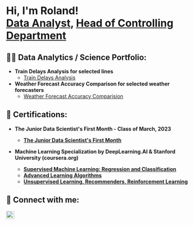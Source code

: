 <h1>Hi, I'm Roland! <br/><a href="https://github.com/dataroland">Data Analyst</a>, <a href="https://www.linkedin.com/in/roland-kiss-498b0860/">Head of Controlling Department</a></h1>

<h2>👨‍💻 Data Analytics / Science Portfolio:</h2>

- <b>Train Delays Analysis for selected lines</b>
  - [Train Delays Analysis](https://github.com/dataroland/Train_Delays_Analysis)
- <b>Weather Forecast Accuracy Comparison for selected weather forecasters</b>
  - [Weather Forecast Accuracy Comparision](https://github.com/dataroland/Weather_Forecast_Accuracy_Comparision) <b>

<h2>📄 Certifications:</h2>

- <b>The Junior Data Scientist's First Month - Class of March, 2023</b>
  - [The Junior Data Scientist's First Month](https://data36.com/the-junior-data-scientists-first-month-online-course/)

- <b>Machine Learning Specialization by DeepLearning.AI & Stanford University (coursera.org)</b>
  - [Supervised Machine Learning: Regression and Classification](https://www.coursera.org/learn/machine-learning?specialization=machine-learning-introduction)
  - [Advanced Learning Algorithms](https://www.coursera.org/learn/advanced-learning-algorithms?specialization=machine-learning-introduction)
  - [Unsupervised Learning, Recommenders, Reinforcement Learning](https://www.coursera.org/learn/unsupervised-learning-recommenders-reinforcement-learning?specialization=machine-learning-introduction)

<h2> 🤳 Connect with me:</h2>

[<img align="left" alt="RolandKiss | LinkedIn" width="22px" src="https://cdn.jsdelivr.net/npm/simple-icons@v3/icons/linkedin.svg" />][linkedin]

[linkedin]: https://linkedin.com/in/roland-kiss-498b0860


<!--
